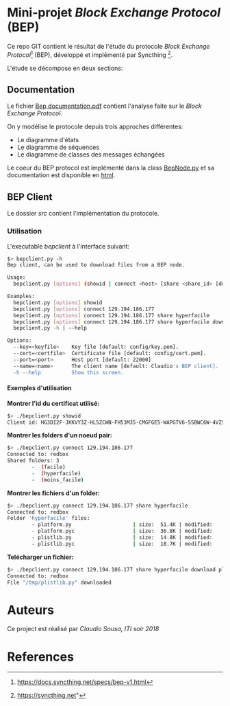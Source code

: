 # Mini-projet *Block Exchange Protocol* (BEP)

Ce repo GIT contient le résultat de l'étude du protocole *Block Exchange Protocol*[^2] (BEP), développé et implémenté par Syncthing [^1].

L'étude se décompose en deux sections:

## Documentation

Le fichier [Bep documentation.pdf](https://githepia.hesge.ch/claudio.martinss/bep-client/raw/master/documentation/bep_documentation.pdf) contient l'analyse faite sur le *Block Exchange Protocol*.

On y modélise le protocole depuis trois approches différentes:

 * Le diagramme d'états
 * Le diagramme de séquences
 * Le diagramme de classes des messages échangées

Le coeur du BEP protocol est implémenté dans la class [BepNode.py](https://githepia.hesge.ch/claudio.martinss/bep-client/raw/master/src/bep/BepNode.py) et sa documentation est disponible en [html](https://claudio.sousa.gitlab.io/bep-client/classBepNode_1_1BepNode.html).

## BEP Client

Le dossier *src* contient l'implémentation du protocole.

### Utilisation

L'executable *bepclient* à l'interface suivant:

~~~~~~~ {.bash }
$> bepclient.py -h
Bep client, can be used to download files from a BEP node.

Usage:
  bepclient.py [options] (showid | connect <host> [share <share_id> [download <remotefile> <localfile>]])

Examples:
  bepclient.py [options] showid
  bepclient.py [options] connect 129.194.186.177
  bepclient.py [options] connect 129.194.186.177 share hyperfacile
  bepclient.py [options] connect 129.194.186.177 share hyperfacile download plistlib.py /tmp/plistlib.py
  bepclient.py -h | --help

Options:
  --key=<keyfile>    Key file [default: config/key.pem].
  --cert=<certfile>  Certificate file [default: config/cert.pem].
  --port=<port>      Host port [default: 22000]
  --name=<name>      The client name [default: Claudio's BEP client].
  -h --help          Show this screen.
~~~~~~~


#### Exemples d'utilisation

**Montrer l'id du certificat utilisé:**

~~~~~~~ {.bash }
$> ./bepclient.py showid
Client id: HG3DI2F-JKKVY3Z-HL5ZCWN-FH53M35-CMGFGE5-WAPGTV6-5SBWC6W-4VZSFA
~~~~~~~

**Montrer les folders d'un noeud pair:**

~~~~~~~ {.bash }
$> ./bepclient.py connect 129.194.186.177
Connected to: redbox
Shared folders: 3
        -  (facile)
        -  (hyperfacile)
        -  (moins_facile)
~~~~~~~

**Montrer les fichiers d'un folder:**

~~~~~~~ {.bash }
$> ./bepclient.py connect 129.194.186.177 share hyperfacile
Connected to: redbox
Folder 'hyperfacile' files:
        - platform.py                    | size:  51.4K | modified:    Nov 02   | blocks: 1
        - platform.pyc                   | size:  36.8K | modified:    Nov 02   | blocks: 1
        - plistlib.py                    | size:  14.8K | modified:    Nov 02   | blocks: 1
        - plistlib.pyc                   | size:  18.7K | modified:    Nov 02   | blocks: 1
~~~~~~~

**Telécharger un fichier:**

~~~~~~~ {.bash }
$> ./bepclient.py connect 129.194.186.177 share hyperfacile download plistlib.py /tmp/plistlib.py
Connected to: redbox
File "/tmp/plistlib.py" downloaded
~~~~~~~

# Auteurs

Ce project est réalisé par *Claudio Sousa, ITI soir 2018*

# References

[^1]: https://syncthing.net"
[^2]: https://docs.syncthing.net/specs/bep-v1.html